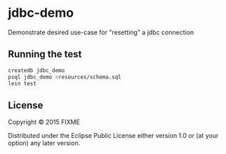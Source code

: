 # jdbc-demo

Demonstrate desired use-case for "resetting" a jdbc connection

## Running the test

```bash
createdb jdbc_demo
psql jdbc_demo <resources/schema.sql
lein test
```

## License

Copyright © 2015 FIXME

Distributed under the Eclipse Public License either version 1.0 or (at
your option) any later version.
